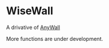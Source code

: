 # WiseWall

A drivative of [AnyWall](https://github.com/ParsePlatform/AnyWall)

More functions are under development.
